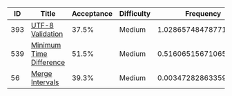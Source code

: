 |ID|Title|Acceptance|Difficulty|Frequency|
|----|-----|----|---|---|
|393|[UTF-8 Validation]( https://leetcode.com/problems/utf-8-validation)|37.5%|Medium|1.0286574847877104|
|539|[Minimum Time Difference]( https://leetcode.com/problems/minimum-time-difference)|51.5%|Medium|0.5160651567106544|
|56|[Merge Intervals]( https://leetcode.com/problems/merge-intervals)|39.3%|Medium|0.0034728286335985107|
